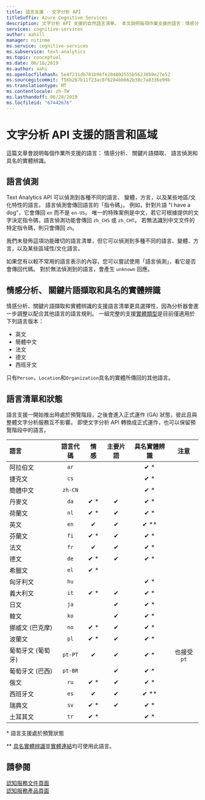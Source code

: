 ```yaml
---
title: 語言支援 - 文字分析 API
titleSuffix: Azure Cognitive Services
description: 文字分析 API 支援的自然語言清單。 本文說明每項作業支援的語言：情感分析、關鍵片語擷取、語言偵測，以及實體辨識。
services: cognitive-services
author: aahill
manager: nitinme
ms.service: cognitive-services
ms.subservice: text-analytics
ms.topic: conceptual
ms.date: 06/18/2019
ms.author: aahi
ms.openlocfilehash: 5e4f231db781b96fe204802555b56238b9e27e52
ms.sourcegitcommit: f56b267b11f23ac8f6284bb662b38c7a8336e99b
ms.translationtype: MT
ms.contentlocale: zh-TW
ms.lasthandoff: 06/28/2019
ms.locfileid: "67442676"
---
```

# <a name="language-and-region-support-for-the-text-analytics-api"></a>文字分析 API 支援的語言和區域

這篇文章會說明每個作業所支援的語言： 情感分析、 關鍵片語擷取、 語言偵測和具名的實體辨識。

## <a name="language-detection"></a>語言偵測

Text Analytics API 可以偵測到各種不同的語言、 變體，方言，以及某些地區/文化特性的語言。  語言偵測會傳回語言的「指令碼」。 例如，針對片語 "I have a dog"，它會傳回 `en` 而不是 `en-US`。 唯一的特殊案例是中文，若它可根據提供的文字決定指令碼，語言偵測功能會傳回 `zh_CHS` 或 `zh_CHT`。 若無法識別中文文件的特定指令碼，則只會傳回 `zh`。

我們未發佈這項功能確切的語言清單，但它可以偵測到多種不同的語言、變體、方言，以及某些區域性/文化語言。 

如果您有以較不常用的語言表示的內容，您可以嘗試使用「語言偵測」，看它是否會傳回代碼。 對於無法偵測到的語言，會產生 `unknown` 回應。

## <a name="sentiment-analysis-key-phrase-extraction-and-named-entity-recognition"></a>情感分析、 關鍵片語擷取和具名的實體辨識

情感分析、關鍵片語擷取和實體辨識的支援語言清單更具選擇性，因為分析器會進一步調整以配合其他語言的語言規則。 一組完整的支援[實體類型](how-tos/text-analytics-how-to-entity-linking.md#supported-types-for-named-entity-recognition)是目前僅適用於下列語言版本： 
* 英文
* 簡體中文
* 法文
* 德文
* 西班牙文

只有`Person`，`Location`和`Organization`具名的實體所傳回的其他語言。

## <a name="language-list-and-status"></a>語言清單和狀態

語言支援一開始推出時處於預覽階段，之後會進入正式運作 (GA) 狀態，彼此且與整體文字分析服務互不影響。 即使文字分析 API 轉換成正式運作，也可以保留預覽階段中的語言。

| 語言    | 語言代碼 | 情感 | 主要片語 | 具名實體辨識 |   注意  |
|:----------- |:-------------:|:---------:|:-----------:|:-----------:|:-----------:
| 阿拉伯文      | `ar`          |           |             | ✔ \*                     | |
| 捷克文       | `cs`          |           |             | ✔ \*                     | |
| 簡體中文 | `zh-CN`|           |             | ✔ \*        |    |
| 丹麥文      | `da`          | ✔ \*     | ✔           | ✔ \*            |     |
| 荷蘭文       | `nl`          | ✔ \*     | ✔          |  ✔ \*           |     |
| 英文     | `en`          | ✔        | ✔           |  ✔ \*\*     |      |
| 芬蘭文     | `fi`          | ✔ \*     | ✔           |  ✔ \*           |     |
| 法文      | `fr`          | ✔        | ✔           |  ✔ \*           |     |
| 德文      | `de`          | ✔ \*     | ✔           |  ✔ \*          |     |
| 希臘文       | `el`          | ✔ \*     |             |            |     |
| 匈牙利文   | `hu`          |           |             |  ✔ \*          |     | 
| 義大利文     | `it`          | ✔ \*     | ✔           |  ✔ \*           |     |
| 日文    | `ja`          |          | ✔           |  ✔ \*          |     |
| 韓文      | `ko`          |          | ✔           |  ✔ \*          |     |
| 挪威文 (巴克摩) | `no`  | ✔ \*     |  ✔          | ✔ \*            |     |
| 波蘭文      | `pl`          | ✔ \*     |  ✔          |  ✔ \*           |     |
| 葡萄牙文 (葡萄牙) | `pt-PT`| ✔        |  ✔          | ✔ \*      |也接受 `pt`|
| 葡萄牙文 (巴西)   | `pt-BR`|          |  ✔   |  ✔ \*       |     |
| 俄文     | `ru`          | ✔ \*     | ✔           |  ✔ \*           |     |
| 西班牙文     | `es`          | ✔        | ✔           |   ✔ \*\*      |     | 
| 瑞典文     | `sv`          | ✔ \*     | ✔           |   ✔ \*          |     |
| 土耳其文     | `tr`          | ✔ \*     |             |   ✔ \*          |  |

\* 語言支援處於預覽狀態

\*\* [具名實體辨識](how-tos/text-analytics-how-to-entity-linking.md#named-entity-recognition-ner)並[實體連結](how-tos/text-analytics-how-to-entity-linking.md#entity-linking)均可使用此語言。    

## <a name="see-also"></a>請參閱

[認知服務文件頁面](https://docs.microsoft.com/azure/cognitive-services/)   
[認知服務產品頁面](https://azure.microsoft.com/services/cognitive-services/)
